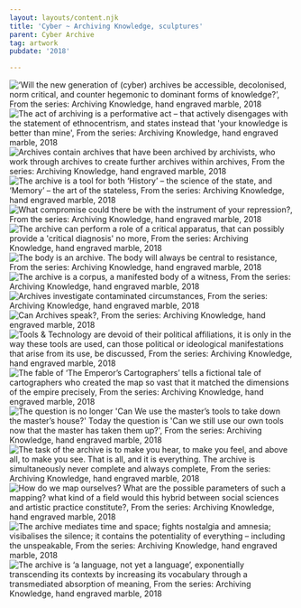 ```yaml
---
layout: layouts/content.njk
title: 'Cyber ~ Archiving Knowledge, sculptures'
parent: Cyber Archive
tag: artwork
pubdate: '2018'

---
```

![‘Will the new generation of (cyber) archives be accessible, decolonised, norm critical, and counter hegemonic to dominant forms of knowledge?’, From the series: Archiving Knowledge, hand engraved marble, 2018](/static/img/ali-akbar-mehta-archiving-knowledge_01-2008.jpg)
![The act of archiving is a performative act – that actively disengages with the statement of ethnocentrism, and states instead that 'your knowledge is better than mine', From the series: Archiving Knowledge, hand engraved marble, 2018](/static/img/ali-akbar-mehta-archiving-knowledge_02-2008.jpg)
![Archives contain archives that have been archived by archivists, who work through archives to create further archives within archives, From the series: Archiving Knowledge, hand engraved marble, 2018](/static/img/ali-akbar-mehta-archiving-knowledge_03-2008.jpg)
![The archive is a tool for both ‘History’ – the science of the state, and ‘Memory’ – the art of the stateless, From the series: Archiving Knowledge, hand engraved marble, 2018](/static/img/ali-akbar-mehta-archiving-knowledge_04-2008.jpg)
![What compromise could there be with the instrument of your repression?, From the series: Archiving Knowledge, hand engraved marble, 2018](/static/img/ali-akbar-mehta-archiving-knowledge_05-2008.jpg)
![The archive can perform a role of a critical apparatus, that can possibly provide a 'critical diagnosis' no more, From the series: Archiving Knowledge, hand engraved marble, 2018](/static/img/ali-akbar-mehta-archiving-knowledge_06-2008.jpg)
![The body is an archive. The body will always be central to resistance, From the series: Archiving Knowledge, hand engraved marble, 2018](/static/img/ali-akbar-mehta-archiving-knowledge_07-2008.jpg)
![The archive is a corpus, a manifested body of a witness, From the series: Archiving Knowledge, hand engraved marble, 2018](/static/img/ali-akbar-mehta-archiving-knowledge_08-2008.jpg)
![Archives investigate contaminated circumstances, From the series: Archiving Knowledge, hand engraved marble, 2018](/static/img/ali-akbar-mehta-archiving-knowledge_09-2008.jpg)
![Can Archives speak?, From the series: Archiving Knowledge, hand engraved marble, 2018](/static/img/ali-akbar-mehta-archiving-knowledge_10-2018.jpg)
![Tools & Technology are devoid of their political affiliations, it is only in the way these tools are used, can those political or ideological manifestations that arise from its use, be discussed, From the series: Archiving Knowledge, hand engraved marble, 2018](/static/img/ali-akbar-mehta-archiving-knowledge_11-2018.jpg)
![The fable of ‘The Emperor’s Cartographers’ tells a fictional tale of cartographers who created the map so vast that it matched the dimensions of the empire precisely, From the series: Archiving Knowledge, hand engraved marble, 2018](/static/img/ali-akbar-mehta-archiving-knowledge_12-2018.jpg)
![The question is no longer 'Can We use the master’s tools to take down the master’s house?' Today the question is 'Can we still use our own tools now that the master has taken them up?', From the series: Archiving Knowledge, hand engraved marble, 2018](/static/img/ali-akbar-mehta-archiving-knowledge_13-2018.jpg)
![The task of the archive is to make you hear, to make you feel, and above all, to make you see. That is all, and it is everything. The archive is simultaneously never complete and always complete, From the series: Archiving Knowledge, hand engraved marble, 2018](/static/img/ali-akbar-mehta-archiving-knowledge_14-2018.jpg)
![How do we map ourselves? What are the possible parameters of such a mapping? what kind of a field would this hybrid between social sciences and artistic practice constitute?, From the series: Archiving Knowledge, hand engraved marble, 2018](/static/img/ali-akbar-mehta-archiving-knowledge_15-2018.jpg)
![The archive mediates time and space; fights nostalgia and amnesia; visibalises the silence; it contains the potentiality of everything – including the unspeakable, From the series: Archiving Knowledge, hand engraved marble, 2018](/static/img/ali-akbar-mehta-archiving-knowledge_16-2018.jpg)
![The archive is ‘a language, not yet a language’, exponentially transcending its contexts by increasing its vocabulary through a transmediated absorption of meaning, From the series: Archiving Knowledge, hand engraved marble, 2018](/static/img/ali-akbar-mehta-archiving-knowledge_17-2018.jpg)
